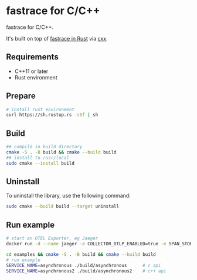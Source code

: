 # fastrace for C/C++

fastrace for C/C++.

It's built on top of
[fastrace in Rust](https://github.com/fast/fastrace) via [cxx](https://github.com/dtolnay/cxx).

## Requirements

- C++11 or later
- Rust environment

## Prepare 

```bash
# install rust environment
curl https://sh.rustup.rs -sSf | sh
```

## Build

```bash
## compile in build directory
cmake -S . -B build && cmake --build build
## install to /usr/local
sudo cmake --install build
```

## Uninstall

To uninstall the library, use the following command:

```bash
sudo cmake --build build --target uninstall
```

## Run example

```bash
# start an OTEL Exporter, eg Jaeger
docker run -d --name jaeger -e COLLECTOR_OTLP_ENABLED=true -e SPAN_STORAGE_TYPE=badger  -e BADGER_EPHEMERAL=false -e BADGER_DIRECTORY_VALUE=/badger/data -e BADGER_DIRECTORY_KEY=/badger/key   -v /mnt/badger:/badger  -p 16686:16686 -p 4317:4317 -p 4318:4318 jaegertracing/all-in-one:1.46

cd examples && cmake -S . -B build && cmake --build build
# run example
SERVICE_NAME=asynchronous ./build/asynchronous      # c api
SERVICE_NAME=asynchronous2 ./build/asynchronous2    # c++ api
```
